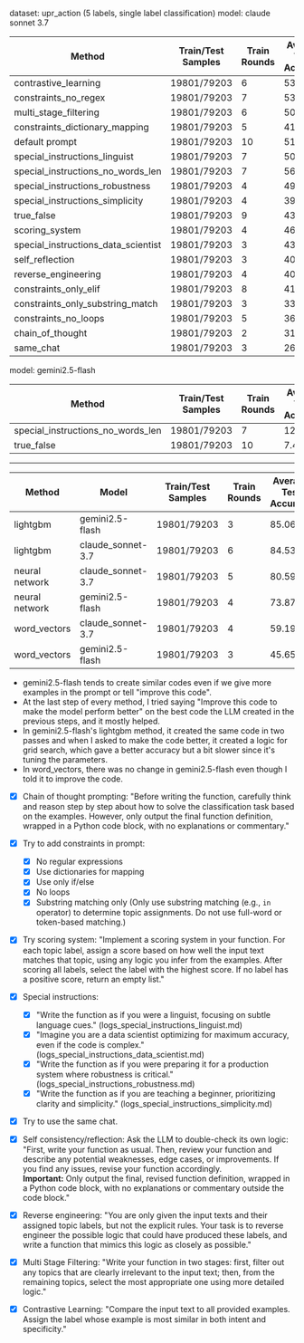 dataset: upr_action (5 labels, single label classification)
model: claude sonnet 3.7

|               Method              | Train/Test Samples | Train Rounds | Average Train Accuracy | Test Set Accuracy |
|-----------------------------------|--------------------|--------------|------------------------|-------------------|
|        contrastive_learning       |     19801/79203    |       6      |          53.28         |       70.25       |
|        constraints_no_regex       |     19801/79203    |       7      |          53.09         |       70.14       |
|       multi_stage_filtering       |     19801/79203    |       6      |          50.95         |       68.85       |
|   constraints_dictionary_mapping  |     19801/79203    |       5      |          41.94         |       68.32       |
|           default prompt          |     19801/79203    |      10      |          51.0          |       67.74       |
|   special_instructions_linguist   |     19801/79203    |       7      |          50.17         |       65.66       |
| special_instructions_no_words_len |     19801/79203    |       7      |          56.59         |       65.55       |
|  special_instructions_robustness  |     19801/79203    |       4      |          49.73         |        65.1       |
|  special_instructions_simplicity  |     19801/79203    |       4      |          39.09         |       61.67       |
|             true_false            |     19801/79203    |       9      |          43.19         |       61.46       |
|           scoring_system          |     19801/79203    |       4      |          46.85         |       53.59       |
|special_instructions_data_scientist|     19801/79203    |       3      |          43.45         |       51.42       |
|          self_reflection          |     19801/79203    |       3      |          40.02         |       50.84       |
|        reverse_engineering        |     19801/79203    |       4      |          40.98         |       49.53       |
|       constraints_only_elif       |     19801/79203    |       8      |          41.36         |        49.5       |
|  constraints_only_substring_match |     19801/79203    |       3      |          33.54         |       42.95       |
|        constraints_no_loops       |     19801/79203    |       5      |          36.44         |        42.9       |
|          chain_of_thought         |     19801/79203    |       2      |          31.8          |       38.47       |
|             same_chat             |     19801/79203    |       3      |          26.38         |       27.07       |


model: gemini2.5-flash

|               Method              | Train/Test Samples | Train Rounds | Average Train Accuracy | Test Set Accuracy |
|-----------------------------------|--------------------|--------------|------------------------|-------------------|
| special_instructions_no_words_len |     19801/79203    |       7      |          12.61         |       25.69       |
|             true_false            |     19801/79203    |      10      |          7.47          |       20.76       |

---


|               Method              |       Model       | Train/Test Samples | Train Rounds | Average Test Accuracy | Best Test Set Accuracy |
|-----------------------------------|-------------------|--------------------|--------------|-----------------------|------------------------|
|             lightgbm              |  gemini2.5-flash  |     19801/79203    |       3      |          85.06        |         85.65          |
|             lightgbm              | claude_sonnet-3.7 |     19801/79203    |       6      |          84.53        |         85.33          |
|           neural network          | claude_sonnet-3.7 |     19801/79203    |       5      |          80.59        |         86.06          |
|           neural network          |  gemini2.5-flash  |     19801/79203    |       4      |          73.87        |         87.46          |
|            word_vectors           | claude_sonnet-3.7 |     19801/79203    |       4      |          59.19        |         73.92          |
|            word_vectors           |  gemini2.5-flash  |     19801/79203    |       3      |          45.65        |         45.65          |

- gemini2.5-flash tends to create similar codes even if we give more examples in the prompt or tell "improve this code".
- At the last step of every method, I tried saying "Improve this code to make the model perform better" on the best code the LLM created in the previous steps, and it mostly helped.
- In gemini2.5-flash's lightgbm method, it created the same code in two passes and when I asked to make the code better, it created a logic for grid search, which gave a better accuracy but a bit slower since it's tuning the parameters.
- In word_vectors, there was no change in gemini2.5-flash even though I told it to improve the code.


- [x] Chain of thought prompting:
    "Before writing the function, carefully think and reason step by step about how to solve the classification task based on the examples. However, only output the final function definition, wrapped in a Python code block, with no explanations or commentary."
- [x] Try to add constraints in prompt:
    - [x] No regular expressions
    - [x] Use dictionaries for mapping
    - [x] Use only if/else
    - [x] No loops
    - [x] Substring matching only (Only use substring matching (e.g., `in` operator) to determine topic assignments. Do not use full-word or token-based matching.)

- [x] Try scoring system:
    "Implement a scoring system in your function. For each topic label, assign a score based on how well the input text matches that topic, using any logic you infer from the examples. After scoring all labels, select the label with the highest score. If no label has a positive score, return an empty list."

- [x] Special instructions:
    - [x] "Write the function as if you were a linguist, focusing on subtle language cues." (logs_special_instructions_linguist.md)
    - [x] "Imagine you are a data scientist optimizing for maximum accuracy, even if the code is complex." (logs_special_instructions_data_scientist.md)
    - [x] "Write the function as if you were preparing it for a production system where robustness is critical." (logs_special_instructions_robustness.md)
    - [x] "Write the function as if you are teaching a beginner, prioritizing clarity and simplicity." (logs_special_instructions_simplicity.md)

- [x] Try to use the same chat.

- [x] Self consistency/reflection: Ask the LLM to double-check its own logic:
    "First, write your function as usual. Then, review your function and describe any potential weaknesses, edge cases, or improvements. If you find any issues, revise your function accordingly.  
**Important:** Only output the final, revised function definition, wrapped in a Python code block, with no explanations or commentary outside the code block."

- [x] Reverse engineering:
    "You are only given the input texts and their assigned topic labels, but not the explicit rules. Your task is to reverse engineer the possible logic that could have produced these labels, and write a function that mimics this logic as closely as possible."

- [x] Multi Stage Filtering:
    "Write your function in two stages: first, filter out any topics that are clearly irrelevant to the input text; then, from the remaining topics, select the most appropriate one using more detailed logic."

- [x] Contrastive Learning:
    "Compare the input text to all provided examples. Assign the label whose example is most similar in both intent and specificity."
